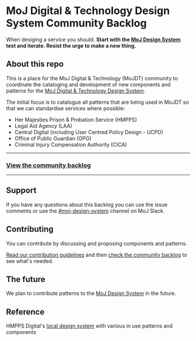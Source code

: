 # MoJ Digital & Technology Design System Community Backlog

When desiging a service you should. **Start with the [MoJ Design System](https://moj-design-system.herokuapp.com) test and iterate. Resist the urge to make a new thing.**

## About this repo

This is a place for the MoJ Digital & Technology (MoJDT) community to coordinate the cataloging and development of new components and patterns for the [MoJ Digital & Technology Design System](https://moj-design-system.herokuapp.com/).

The initial focus is to catalogue all patterns that are being used in MoJDT so that we can standardise services where possible:

* Her Majesties Prison & Probation Service (HMPPS)
* Legal Aid Agency (LAA)
* Central Digital (including User Centred Policy Design - UCPD)
* Office of Public Guardian (OPG)
* Criminal Injury Compensation Authority (CICA)

---

### **[View the community backlog](https://github.com/ministryofjustice/mojdt-design-system-backlog/projects/1)**

---

## Support

If you have any questions about this backlog you can use the issue comments or use the [#moj-design-system](https://mojdt.slack.com/messages/CH5RUSB27) channel on MoJ Slack.


## Contributing

You can contribute by discussing and proposing components and patterns.

[Read our contribution guidelines](CONTRIBUTING.md) and then [check the community backlog](https://github.com/ministryofjustice/mojdt-design-system-backlog/projects/1) to see what's needed.

## The future

We plan to contribute patterns to the [MoJ Design System](https://mojdt-design-system.herokuapp.com) in the future.

## Reference

HMPPS Digital's [local design system](https://moj-pattern-library.herokuapp.com/#/) with various in use patterns and components









